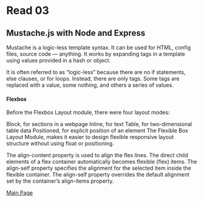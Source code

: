 # Read 03

## Mustache.js with Node and Express
Mustache is a logic-less template syntax. It can be used for HTML, config files, source code — anything. It works by expanding tags in a template using values provided in a hash or object.

It is often referred to as “logic-less” because there are no if statements, else clauses, or for loops. Instead, there are only tags. Some tags are replaced with a value, some nothing, and others a series of values.

#### Flexbox
Before the Flexbox Layout module, there were four layout modes:

Block, for sections in a webpage
Inline, for text
Table, for two-dimensional table data
Positioned, for explicit position of an element
The Flexible Box Layout Module, makes it easier to design flexible responsive layout structure without using float or positioning.


The align-content property is used to align the flex lines. The direct child elements of a flex container automatically becomes flexible (flex) items. The align-self property specifies the alignment for the selected item inside the flexible container. The align-self property overrides the default alignment set by the container’s align-items property.


[Main Page](https://thaerm94.github.io/reading-notes301) 